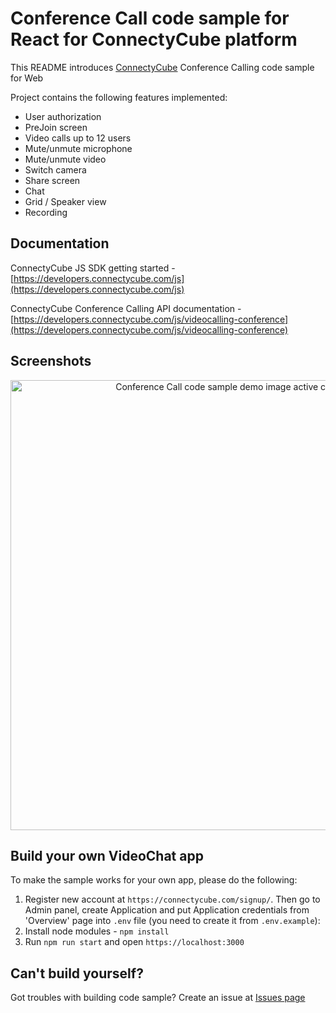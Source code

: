 # Conference Call code sample for React for ConnectyCube platform

This README introduces [ConnectyCube](https://connectycube.com) Conference Calling code sample for Web

Project contains the following features implemented:

- User authorization
- PreJoin screen
- Video calls up to 12 users
- Mute/unmute microphone
- Mute/unmute video
- Switch camera
- Share screen
- Chat
- Grid / Speaker view
- Recording

## Documentation

ConnectyCube JS SDK getting started - [https://developers.connectycube.com/js](https://developers.connectycube.com/js)

ConnectyCube Conference Calling API documentation - [https://developers.connectycube.com/js/videocalling-conference](https://developers.connectycube.com/js/videocalling-conference)

## Screenshots

<p align="center">
<img src="https://developers.connectycube.com/docs/_images/code_samples/javascript/js_codesample_videochat_active_call.png" width="720"   alt="Conference Call code sample demo image active call screen">
</p>

## Build your own VideoChat app

To make the sample works for your own app, please do the following:

1.  Register new account at `https://connectycube.com/signup/`. Then go to Admin panel, create Application and  put Application credentials from 'Overview' page into `.env` file (you need to create it from `.env.example`):
2.  Install node modules - `npm install`
3.  Run `npm run start` and open `https://localhost:3000`

## Can't build yourself?

Got troubles with building code sample? Create an issue at [Issues page](https://github.com/ConnectyCube/connectycube-web-samples/issues)
